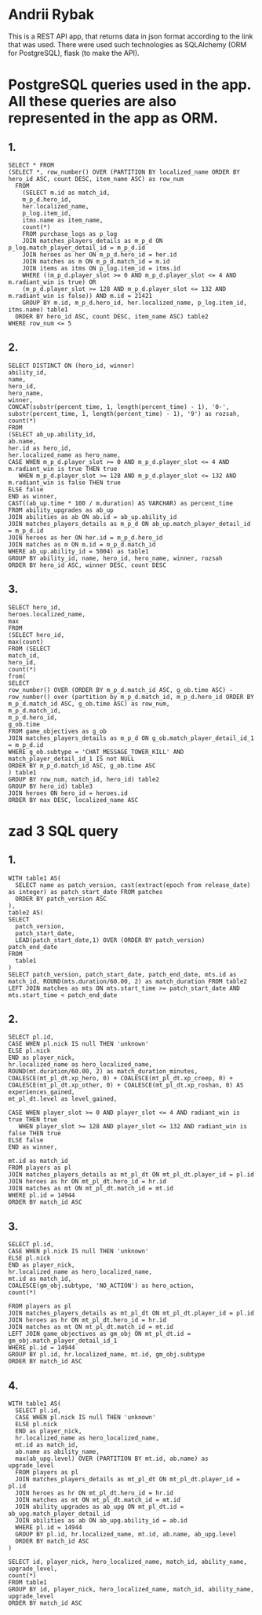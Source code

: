 # Andrii Rybak

This is a REST API app, that returns data in json format according to the link that was used. There were used such technologies as SQLAlchemy (ORM for PostgreSQL), flask (to make the API).

# PostgreSQL queries used in the app. All these queries are also represented in the app as ORM.

## 1.

    SELECT * FROM
    (SELECT *, row_number() OVER (PARTITION BY localized_name ORDER BY hero_id ASC, count DESC, item_name ASC) as row_num
      FROM
        (SELECT m.id as match_id,
        m_p_d.hero_id,
        her.localized_name,
        p_log.item_id,
        itms.name as item_name,
        count(*)
        FROM purchase_logs as p_log
        JOIN matches_players_details as m_p_d ON p_log.match_player_detail_id = m_p_d.id
        JOIN heroes as her ON m_p_d.hero_id = her.id
        JOIN matches as m ON m_p_d.match_id = m.id
        JOIN items as itms ON p_log.item_id = itms.id
        WHERE ((m_p_d.player_slot >= 0 AND m_p_d.player_slot <= 4 AND m.radiant_win is true) OR 
        (m_p_d.player_slot >= 128 AND m_p_d.player_slot <= 132 AND m.radiant_win is false)) AND m.id = 21421
        GROUP BY m.id, m_p_d.hero_id, her.localized_name, p_log.item_id, itms.name) table1
      ORDER BY hero_id ASC, count DESC, item_name ASC) table2
    WHERE row_num <= 5

## 2.
    SELECT DISTINCT ON (hero_id, winner)
    ability_id,
    name,
    hero_id,
    hero_name,
    winner,
    CONCAT(substr(percent_time, 1, length(percent_time) - 1), '0-', substr(percent_time, 1, length(percent_time) - 1), '9') as rozsah,
    count(*)
    FROM
    (SELECT ab_up.ability_id,
    ab.name,
    her.id as hero_id,
    her.localized_name as hero_name,
    CASE WHEN m_p_d.player_slot >= 0 AND m_p_d.player_slot <= 4 AND m.radiant_win is true THEN true
       WHEN m_p_d.player_slot >= 128 AND m_p_d.player_slot <= 132 AND m.radiant_win is false THEN true
    ELSE false
    END as winner,
    CAST((ab_up.time * 100 / m.duration) AS VARCHAR) as percent_time
    FROM ability_upgrades as ab_up
    JOIN abilities as ab ON ab.id = ab_up.ability_id
    JOIN matches_players_details as m_p_d ON ab_up.match_player_detail_id = m_p_d.id
    JOIN heroes as her ON her.id = m_p_d.hero_id
    JOIN matches as m ON m.id = m_p_d.match_id
    WHERE ab_up.ability_id = 5004) as table1
    GROUP BY ability_id, name, hero_id, hero_name, winner, rozsah
    ORDER BY hero_id ASC, winner DESC, count DESC

## 3.
    SELECT hero_id,
    heroes.localized_name,
    max
    FROM
    (SELECT hero_id,
    max(count)
    FROM (SELECT
    match_id,
    hero_id,
    count(*)
    from(
    SELECT
    row_number() OVER (ORDER BY m_p_d.match_id ASC, g_ob.time ASC) - row_number() over (partition by m_p_d.match_id, m_p_d.hero_id ORDER BY m_p_d.match_id ASC, g_ob.time ASC) as row_num,
    m_p_d.match_id,
    m_p_d.hero_id,
    g_ob.time
    FROM game_objectives as g_ob
    JOIN matches_players_details as m_p_d ON g_ob.match_player_detail_id_1 = m_p_d.id
    WHERE g_ob.subtype = 'CHAT_MESSAGE_TOWER_KILL' AND match_player_detail_id_1 IS not NULL
    ORDER BY m_p_d.match_id ASC, g_ob.time ASC 
    ) table1
    GROUP BY row_num, match_id, hero_id) table2
    GROUP BY hero_id) table3
    JOIN heroes ON hero_id = heroes.id
    ORDER BY max DESC, localized_name ASC

# zad 3 SQL query

## 1. 
    WITH table1 AS(
      SELECT name as patch_version, cast(extract(epoch from release_date) as integer) as patch_start_date FROM patches
      ORDER BY patch_version ASC
    ),
    table2 AS(
    SELECT
      patch_version, 
      patch_start_date,
      LEAD(patch_start_date,1) OVER (ORDER BY patch_version) patch_end_date
    FROM
      table1
    )
    SELECT patch_version, patch_start_date, patch_end_date, mts.id as match_id, ROUND(mts.duration/60.00, 2) as match_duration FROM table2
    LEFT JOIN matches as mts ON mts.start_time >= patch_start_date AND mts.start_time < patch_end_date

## 2.
    SELECT pl.id, 
    CASE WHEN pl.nick IS null THEN 'unknown'
    ELSE pl.nick
    END as player_nick,
    hr.localized_name as hero_localized_name,
    ROUND(mt.duration/60.00, 2) as match_duration_minutes,
    COALESCE(mt_pl_dt.xp_hero, 0) + COALESCE(mt_pl_dt.xp_creep, 0) + COALESCE(mt_pl_dt.xp_other, 0) + COALESCE(mt_pl_dt.xp_roshan, 0) AS experiences_gained,
    mt_pl_dt.level as level_gained,

    CASE WHEN player_slot >= 0 AND player_slot <= 4 AND radiant_win is true THEN true
       WHEN player_slot >= 128 AND player_slot <= 132 AND radiant_win is false THEN true
    ELSE false
    END as winner,

    mt.id as match_id
    FROM players as pl
    JOIN matches_players_details as mt_pl_dt ON mt_pl_dt.player_id = pl.id 
    JOIN heroes as hr ON mt_pl_dt.hero_id = hr.id
    JOIN matches as mt ON mt_pl_dt.match_id = mt.id
    WHERE pl.id = 14944
    ORDER BY match_id ASC

## 3.
    SELECT pl.id, 
    CASE WHEN pl.nick IS null THEN 'unknown'
    ELSE pl.nick
    END as player_nick,
    hr.localized_name as hero_localized_name,
    mt.id as match_id,
    COALESCE(gm_obj.subtype, 'NO_ACTION') as hero_action,
    count(*)

    FROM players as pl
    JOIN matches_players_details as mt_pl_dt ON mt_pl_dt.player_id = pl.id 
    JOIN heroes as hr ON mt_pl_dt.hero_id = hr.id
    JOIN matches as mt ON mt_pl_dt.match_id = mt.id
    LEFT JOIN game_objectives as gm_obj ON mt_pl_dt.id = gm_obj.match_player_detail_id_1
    WHERE pl.id = 14944
    GROUP BY pl.id, hr.localized_name, mt.id, gm_obj.subtype
    ORDER BY match_id ASC

## 4.
    WITH table1 AS( 
      SELECT pl.id, 
      CASE WHEN pl.nick IS null THEN 'unknown'
      ELSE pl.nick
      END as player_nick,
      hr.localized_name as hero_localized_name,
      mt.id as match_id,
      ab.name as ability_name,
      max(ab_upg.level) OVER (PARTITION BY mt.id, ab.name) as upgrade_level
      FROM players as pl
      JOIN matches_players_details as mt_pl_dt ON mt_pl_dt.player_id = pl.id 
      JOIN heroes as hr ON mt_pl_dt.hero_id = hr.id
      JOIN matches as mt ON mt_pl_dt.match_id = mt.id
      JOIN ability_upgrades as ab_upg ON mt_pl_dt.id = ab_upg.match_player_detail_id
      JOIN abilities as ab ON ab_upg.ability_id = ab.id
      WHERE pl.id = 14944
      GROUP BY pl.id, hr.localized_name, mt.id, ab.name, ab_upg.level
      ORDER BY match_id ASC
    )

    SELECT id, player_nick, hero_localized_name, match_id, ability_name, upgrade_level,
    count(*)
    FROM table1
    GROUP BY id, player_nick, hero_localized_name, match_id, ability_name, upgrade_level
    ORDER BY match_id ASC
